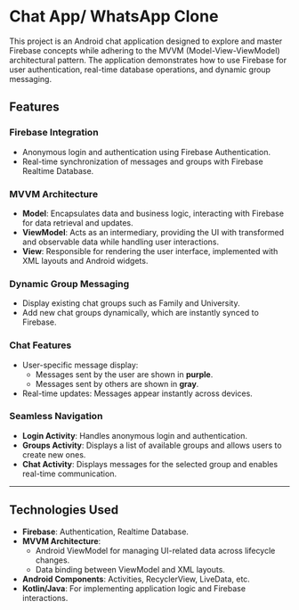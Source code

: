 # Chat App/ WhatsApp Clone
 This project is an Android chat application designed to explore and master Firebase concepts while adhering to the MVVM (Model-View-ViewModel) architectural pattern. The application demonstrates how to use Firebase for user authentication, real-time database operations, and dynamic group messaging.

## **Features**

### **Firebase Integration**
- Anonymous login and authentication using Firebase Authentication.
- Real-time synchronization of messages and groups with Firebase Realtime Database.

### **MVVM Architecture**
- **Model**: Encapsulates data and business logic, interacting with Firebase for data retrieval and updates.
- **ViewModel**: Acts as an intermediary, providing the UI with transformed and observable data while handling user interactions.
- **View**: Responsible for rendering the user interface, implemented with XML layouts and Android widgets.

### **Dynamic Group Messaging**
- Display existing chat groups such as Family and University.
- Add new chat groups dynamically, which are instantly synced to Firebase.

### **Chat Features**
- User-specific message display:
  - Messages sent by the user are shown in **purple**.
  - Messages sent by others are shown in **gray**.
- Real-time updates: Messages appear instantly across devices.

### **Seamless Navigation**
- **Login Activity**: Handles anonymous login and authentication.
- **Groups Activity**: Displays a list of available groups and allows users to create new ones.
- **Chat Activity**: Displays messages for the selected group and enables real-time communication.

---

## **Technologies Used**
- **Firebase**: Authentication, Realtime Database.
- **MVVM Architecture**:
  - Android ViewModel for managing UI-related data across lifecycle changes.
  - Data binding between ViewModel and XML layouts.
- **Android Components**: Activities, RecyclerView, LiveData, etc.
- **Kotlin/Java**: For implementing application logic and Firebase interactions.
